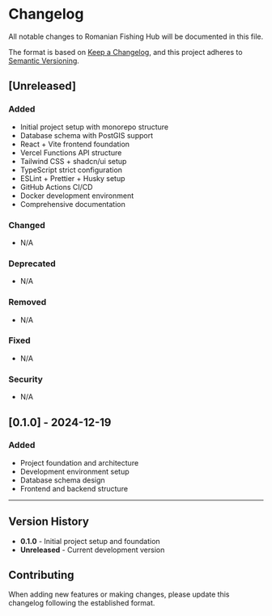 # Changelog

All notable changes to Romanian Fishing Hub will be documented in this file.

The format is based on [Keep a Changelog](https://keepachangelog.com/en/1.0.0/),
and this project adheres to [Semantic Versioning](https://semver.org/spec/v2.0.0.html).

## [Unreleased]

### Added
- Initial project setup with monorepo structure
- Database schema with PostGIS support
- React + Vite frontend foundation
- Vercel Functions API structure
- Tailwind CSS + shadcn/ui setup
- TypeScript strict configuration
- ESLint + Prettier + Husky setup
- GitHub Actions CI/CD
- Docker development environment
- Comprehensive documentation

### Changed
- N/A

### Deprecated
- N/A

### Removed
- N/A

### Fixed
- N/A

### Security
- N/A

## [0.1.0] - 2024-12-19

### Added
- Project foundation and architecture
- Development environment setup
- Database schema design
- Frontend and backend structure

---

## Version History

- **0.1.0** - Initial project setup and foundation
- **Unreleased** - Current development version

## Contributing

When adding new features or making changes, please update this changelog following the established format.
